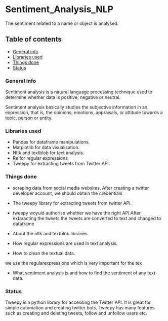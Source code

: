 # Sentiment_Analysis_NLP
The sentiment related to a name or object is analysed.
## Table of contents
* [General info](#general-info)
* [Libraries used](#Libraries-used)
* [Things done](#Things-done)
* [Status](#status)

### General info
Sentiment analysis is a natural language processing technique used to determine whether data is positive, negative or neutral. 

Sentiment analysis basically studies the subjective information in an expression, that is, the opinions, emotions, appraisals, or attitude towards a topic, person or entity. 
### Libraries used
* Pandas for dataframe manipulations.
* Matplotlib for data visualization.
* Nltk and textblob for text analysis.
* Re for regular expressions
* Tweepy for extracting tweets from Twitter API.
### Things done
* scraping data from social media websites.
After creating a twitter developer account, we should obtain the credentials
* The tweepy library for extracting tweets from twitter API.
* tweepy woyuld authorise whether we have the right API.After extaracting the tweets the tweets are converted to text and changed to dataframe


* About the nltk and textblob libraries.
* How regular expressions are used in text analysis.
* How to clean the textual data.

we use the regularexpressions which is very important for the tex
* What sentiment analysis is and how to find the sentiment of any text data.

### Status








Tweepy is a python library for accessing the Twitter API. 
It is great for simple automation and creating twitter bots.
Tweepy has many features such as creating and deleting tweets, follow and unfollow users etc.
